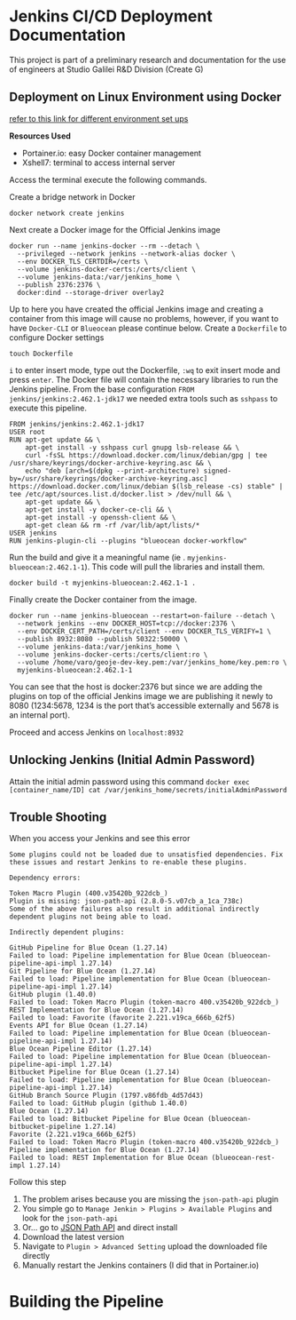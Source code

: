 # Jenkins CI/CD Deployment Documentation
This project is part of a preliminary research and documentation for the use of engineers at Studio Galilei R&D Division (Create G)

## Deployment on Linux Environment using Docker

[refer to this link for different environment set ups](https://www.jenkins.io/doc/book/installing/docker/)

**Resources Used**
- Portainer.io: easy Docker container management
- Xshell7: terminal to access internal server

Access the terminal execute the following commands.

Create a bridge network in Docker

```docker network create jenkins ```


Next create a Docker image for the Official Jenkins image


```
docker run --name jenkins-docker --rm --detach \
  --privileged --network jenkins --network-alias docker \
  --env DOCKER_TLS_CERTDIR=/certs \
  --volume jenkins-docker-certs:/certs/client \
  --volume jenkins-data:/var/jenkins_home \
  --publish 2376:2376 \
  docker:dind --storage-driver overlay2
```

Up to here you have created the official Jenkins image and creating a container from this image will cause no problems, however,
if you want to have `Docker-CLI` or `Blueocean` please continue below.
Create a `Dockerfile` to configure Docker settings
```
touch Dockerfile
```
`i` to enter insert mode, type out the Dockerfile, `:wq` to exit insert mode and press `enter`. The Docker file will contain the
necessary libraries to run the Jenkins pipeline. From the base configuration `FROM jenkins/jenkins:2.462.1-jdk17`
we needed extra tools such as `sshpass` to execute this pipeline.
```
FROM jenkins/jenkins:2.462.1-jdk17
USER root
RUN apt-get update && \
    apt-get install -y sshpass curl gnupg lsb-release && \
    curl -fsSL https://download.docker.com/linux/debian/gpg | tee /usr/share/keyrings/docker-archive-keyring.asc && \
    echo "deb [arch=$(dpkg --print-architecture) signed-by=/usr/share/keyrings/docker-archive-keyring.asc] https://download.docker.com/linux/debian $(lsb_release -cs) stable" | tee /etc/apt/sources.list.d/docker.list > /dev/null && \
    apt-get update && \
    apt-get install -y docker-ce-cli && \
    apt-get install -y openssh-client && \
    apt-get clean && rm -rf /var/lib/apt/lists/*
USER jenkins
RUN jenkins-plugin-cli --plugins "blueocean docker-workflow"
```

Run the build and give it a meaningful name (ie . `myjenkins-blueocean:2.462.1-1`). This code will pull the libraries and install
them.

```docker build -t myjenkins-blueocean:2.462.1-1 .```

Finally create the Docker container from the image.
```
docker run --name jenkins-blueocean --restart=on-failure --detach \
  --network jenkins --env DOCKER_HOST=tcp://docker:2376 \
  --env DOCKER_CERT_PATH=/certs/client --env DOCKER_TLS_VERIFY=1 \
  --publish 8932:8080 --publish 50322:50000 \
  --volume jenkins-data:/var/jenkins_home \
  --volume jenkins-docker-certs:/certs/client:ro \
  --volume /home/varo/geoje-dev-key.pem:/var/jenkins_home/key.pem:ro \
  myjenkins-blueocean:2.462.1-1
```
You can see that the host is docker:2376 but since we are adding the plugins on top of the official Jenkins image we are
publishing it newly to 8080 (1234:5678, 1234 is the port that’s accessible externally and 5678 is an internal port).

Proceed and access Jenkins on `localhost:8932`

## Unlocking Jenkins (Initial Admin Password)
Attain the initial admin password using this command ```docker exec [container_name/ID] cat /var/jenkins_home/secrets/initialAdminPassword```

## Trouble Shooting
When you access your Jenkins and see this error
```
Some plugins could not be loaded due to unsatisfied dependencies. Fix these issues and restart Jenkins to re-enable these plugins.

Dependency errors:

Token Macro Plugin (400.v35420b_922dcb_)
Plugin is missing: json-path-api (2.8.0-5.v07cb_a_1ca_738c)
Some of the above failures also result in additional indirectly dependent plugins not being able to load.

Indirectly dependent plugins:

GitHub Pipeline for Blue Ocean (1.27.14)
Failed to load: Pipeline implementation for Blue Ocean (blueocean-pipeline-api-impl 1.27.14)
Git Pipeline for Blue Ocean (1.27.14)
Failed to load: Pipeline implementation for Blue Ocean (blueocean-pipeline-api-impl 1.27.14)
GitHub plugin (1.40.0)
Failed to load: Token Macro Plugin (token-macro 400.v35420b_922dcb_)
REST Implementation for Blue Ocean (1.27.14)
Failed to load: Favorite (favorite 2.221.v19ca_666b_62f5)
Events API for Blue Ocean (1.27.14)
Failed to load: Pipeline implementation for Blue Ocean (blueocean-pipeline-api-impl 1.27.14)
Blue Ocean Pipeline Editor (1.27.14)
Failed to load: Pipeline implementation for Blue Ocean (blueocean-pipeline-api-impl 1.27.14)
Bitbucket Pipeline for Blue Ocean (1.27.14)
Failed to load: Pipeline implementation for Blue Ocean (blueocean-pipeline-api-impl 1.27.14)
GitHub Branch Source Plugin (1797.v86fdb_4d57d43)
Failed to load: GitHub plugin (github 1.40.0)
Blue Ocean (1.27.14)
Failed to load: Bitbucket Pipeline for Blue Ocean (blueocean-bitbucket-pipeline 1.27.14)
Favorite (2.221.v19ca_666b_62f5)
Failed to load: Token Macro Plugin (token-macro 400.v35420b_922dcb_)
Pipeline implementation for Blue Ocean (1.27.14)
Failed to load: REST Implementation for Blue Ocean (blueocean-rest-impl 1.27.14)
```
Follow this step
1. The problem arises because you are missing the `json-path-api` plugin
2. You simple go to `Manage Jenkin > Plugins > Available Plugins` and look for the `json-path-api`
3. Or... go to [JSON Path API](https://plugins.jenkins.io/json-path-api/) and direct install
4. Download the latest version
5. Navigate to `Plugin > Advanced Setting` upload the downloaded file directly
6. Manually restart the Jenkins containers (I did that in Portainer.io)


# Building the Pipeline

